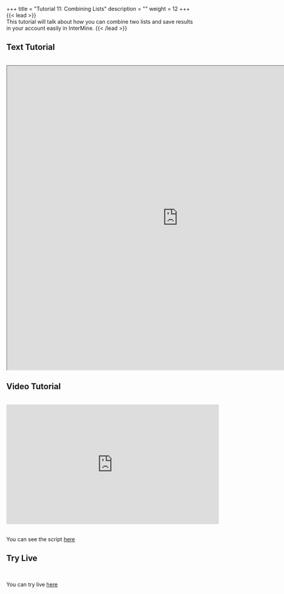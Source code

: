 +++
title = "Tutorial 11: Combining Lists"
description = ""
weight = 12
+++
{{< lead >}}
<br/>
This tutorial will talk about how you can combine two lists and save results in your account easily in InterMine.
{{< /lead >}}

## Text Tutorial
<br/>

<iframe width="900" height="800" src="https://nbviewer.jupyter.org/github/intermine/intermine-ws-python-docs/blob/master/11-tutorial.ipynb" title="Python Tutorial 11">
</iframe>


## Video Tutorial
<br/>

<iframe width="560" height="315" src="https://www.youtube.com/embed/-l4o5-at2wI" frameborder="0" allow="accelerometer; autoplay; encrypted-media; gyroscope; picture-in-picture" allowfullscreen></iframe>
<br/>

<br/>

You can see the script <a href="/intermine-training-portal/python-scripts/video11">here</a>


## Try Live
<br/>

You can try live <a href="https://mybinder.org/v2/gh/intermine/intermine-ws-python-docs/master?filepath=11-tutorial.ipynb">here</a>

